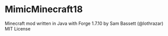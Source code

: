 # MimicMinecraft18
Minecraft mod written in Java with Forge 1.7.10
by Sam Bassett (@lothrazar)
MIT License
